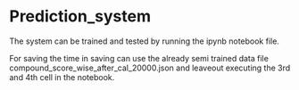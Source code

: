# Prediction_system

The system can be trained and tested by running the ipynb notebook file. 

For saving the time in saving can use the already semi trained data file compound_score_wise_after_cal_20000.json and leaveout executing the 3rd and 4th cell in the notebook.
